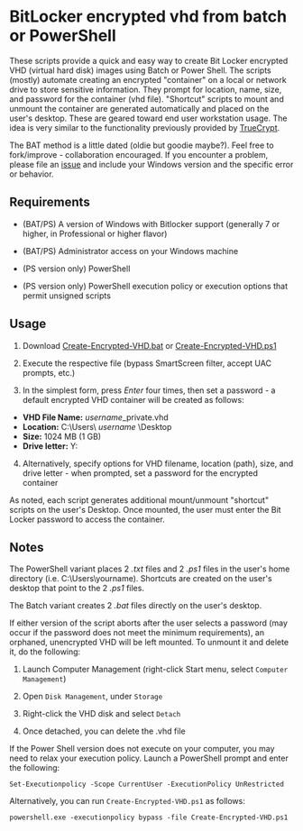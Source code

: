 # BitLocker encrypted vhd from batch or PowerShell
These scripts provide a quick and easy way to create Bit Locker encrypted VHD (virtual hard disk) images using Batch or Power Shell. The scripts (mostly) automate creating an encrypted "container" on a local or network drive to store sensitive information. They prompt for location, name, size, and password for the container (vhd file). "Shortcut" scripts to mount and unmount the container are generated automatically and placed on the user's desktop. These are geared toward end user workstation usage. The idea is very similar to the functionality previously provided by [TrueCrypt](https://en.wikipedia.org/wiki/TrueCrypt).

The BAT method is a little dated (oldie but goodie maybe?). Feel free to fork/improve - collaboration encouraged. If you encounter a problem, please file an [issue](https://github.com/neil-sabol/bitlocker-encrypted-vhd-from-batch-or-powershell/issues/new/choose) and include your Windows version and the specific error or behavior.


## Requirements
- (BAT/PS) A version of Windows with Bitlocker support (generally 7 or higher, in Professional or higher flavor)

- (BAT/PS) Administrator access on your Windows machine

- (PS version only) PowerShell

- (PS version only) PowerShell execution policy or execution options that permit unsigned scripts


## Usage
1. Download [Create-Encrypted-VHD.bat](https://raw.githubusercontent.com/neil-sabol/bitlocker-encrypted-vhd-from-batch-or-powershell/master/Create-Encrypted-VHD.bat) or [Create-Encrypted-VHD.ps1](https://raw.githubusercontent.com/neil-sabol/bitlocker-encrypted-vhd-from-batch-or-powershell/master/Create-Encrypted-VHD.ps1)

2. Execute the respective file (bypass SmartScreen filter, accept UAC prompts, etc.)

3. In the simplest form, press *Enter* four times, then set a password - a default encrypted VHD container will be created as follows:

* **VHD File Name:** *username*_private.vhd
* **Location:** C:\Users\ *username* \Desktop
* **Size:** 1024 MB (1 GB)
* **Drive letter:** Y:

4. Alternatively, specify options for VHD filename, location (path), size, and drive letter - when prompted, set a password for the encrypted container

As noted, each script generates additional mount/unmount "shortcut" scripts on the user's Desktop. Once mounted, the user must enter the Bit Locker password to access the container.


## Notes
The PowerShell variant places 2 *.txt* files and 2 *.ps1* files in the user's home directory (i.e. C:\Users\yourname). Shortcuts are created on the user's desktop that point to the 2 *.ps1* files.

The Batch variant creates 2 *.bat* files directly on the user's desktop.

If either version of the script aborts after the user selects a password (may occur if the password does not meet the minimum requirements), an orphaned, unencrypted VHD will be left mounted. To unmount it and delete it, do the following:

1. Launch Computer Management (right-click Start menu, select `Computer Management`)

2. Open `Disk Management`, under `Storage`

3. Right-click the VHD disk and select `Detach`

4. Once detached, you can delete the .vhd file


If the Power Shell version does not execute on your computer, you may need to relax your execution policy. Launch a PowerShell prompt and enter the following:

```
Set-Executionpolicy -Scope CurrentUser -ExecutionPolicy UnRestricted
```

Alternatively, you can run `Create-Encrypted-VHD.ps1` as follows:

```
powershell.exe -executionpolicy bypass -file Create-Encrypted-VHD.ps1
```
